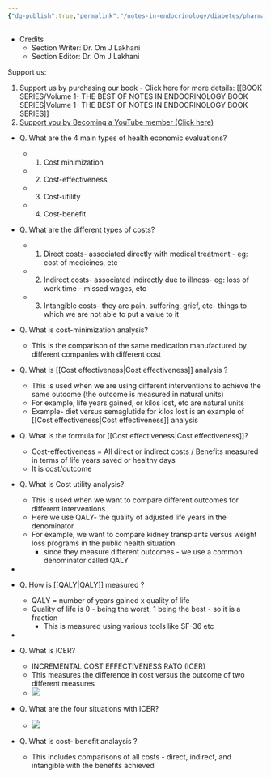 ```yaml
---
{"dg-publish":true,"permalink":"/notes-in-endocrinology/diabetes/pharmacotherapy-in-diabetes-management/pharmacoeconomics/"}
---
```


- Credits
	- Section Writer: Dr. Om J Lakhani
	- Section Editor: Dr. Om J Lakhani

Support us:
1. Support us by purchasing our book - Click here for more details: [[BOOK SERIES/Volume 1- THE BEST OF NOTES IN ENDOCRINOLOGY BOOK SERIES\|Volume 1- THE BEST OF NOTES IN ENDOCRINOLOGY BOOK SERIES]]
2. [Support you by Becoming a YouTube member (Click here)](https://www.youtube.com/channel/UC6zQSf7dLDqfQOeM4mNUBTQ/join)
 


- Q. What are the 4 main types of health economic evaluations?
    - 1. Cost minimization
    - 2. Cost-effectiveness
    - 3. Cost-utility
    - 4. Cost-benefit

- Q. What are the different types of costs?
    - 1. Direct costs- associated directly with medical treatment - eg: cost of medicines, etc
    - 2. Indirect costs- associated indirectly due to illness- eg: loss of work time - missed wages, etc
    - 3. Intangible costs- they are pain, suffering, grief, etc- things to which we are not able to put a value to it 

- Q. What is cost-minimization analysis?
    - This is the comparison of the same medication manufactured by different companies with different cost 

- Q. What is [[Cost effectiveness\|Cost effectiveness]] analysis ?
    - This is used when we are using different interventions to achieve the same outcome (the outcome is measured in natural units)
    - For example, life years gained, or kilos lost, etc are natural units 
    - Example- diet versus semaglutide for kilos lost is an example of [[Cost effectiveness\|Cost effectiveness]] analysis

- Q. What is the formula for [[Cost effectiveness\|Cost effectiveness]]?
    - Cost-effectiveness = All direct or indirect costs / Benefits measured in terms of life years saved or healthy days
    - It is cost/outcome

- Q. What is Cost utility analysis?
    - This is used when we want to compare different outcomes for different interventions
    - Here we use QALY- the quality of adjusted life years in the denominator
    - For example, we want to compare kidney transplants versus weight loss programs in the public health situation
        - since they measure different outcomes - we use a common denominator called QALY
- 
- Q. How is [[QALY\|QALY]] measured ?
    - QALY = number of years gained x quality of life
    - Quality of life is 0 - being the worst, 1 being the best - so it is a fraction
        - This is measured using various tools like SF-36 etc 
- 
- Q. What is ICER?
    - INCREMENTAL COST EFFECTIVENESS RATO (ICER) 
    - This measures the difference in cost versus the outcome of two different measures
    - ![](https://firebasestorage.googleapis.com/v0/b/firescript-577a2.appspot.com/o/imgs%2Fapp%2FMedical_learning%2FTsoYROI74z.png?alt=media&token=ba8f5f63-b7a7-4521-bac1-763fe6aa7f5f)

- Q. What are the four situations with ICER?
    - ![](https://firebasestorage.googleapis.com/v0/b/firescript-577a2.appspot.com/o/imgs%2Fapp%2FMedical_learning%2F-5bhQM46z0.png?alt=media&token=e1e0006a-2656-4685-9135-5abaa948133c)

- Q. What is cost- benefit analaysis ?
    - This includes comparisons of all costs - direct, indirect, and intangible with the benefits achieved 
